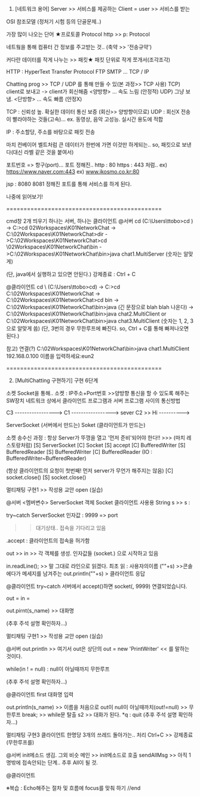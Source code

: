 1. [네트워크 용어]
Server >> 서비스를 제공하는
Client = user >> 서비스를 받는

OSI 참조모델
(정처기 시험 등의 단골문제..)

가장 많이 나오는 단어 ★프로토콜 Protocol
http >> p: Protocol

네트웤을 통해 컴퓨터 간 정보를 주고받는 것.. (축약 >> '전송규약')

커다란 데이터를 작게 나누는 >> 패킷★
패킷 단위로 작게 쪼개서(조각조각)

HTTP : HyperText Transfer Protocol
FTP
SMTP
...
TCP / IP

Chatting prog >> TCP / UDP 를 통해 만들 수 있(본 과정>> TCP 사용)
TCP) client로 보내고 -> client가 회신해줌 <양방향> ... 속도 느림 (안정적)
UDP) 그냥 보냄.			    <단방향> ... 속도 빠름 (안정X)

TCP : 신뢰성 높. 확실한 데이터 통신 보증 (회신>> 양방향이므로)
UDP : 회신X 전송이 빨라야하는 것들(고속)...  ex. 동영상, 음악
       고성능. 실시간 용도에 적합

IP : 주소할당, 주소를 바탕으로 패킷 전송

마치 컨베이어 벨트처럼 큰 데이터가 한번에 가면 이것만 하게되는..
so, 패킷으로 보낸다(대신 라벨 같은 것을 붙여서)

포트번호 => 항구(port)...
포트 정해진..
http : 80
https : 443 처럼..
ex) https://www.naver.com:443
ex) www.ikosmo.co.kr:80

jsp : 8080 8081
정해진 포트를 통해 서비스를 하게 된다.

나중에 읽어보기!

=============================================

cmd창 2개 띄우기
하나는 서버, 하나는 클라이언트
@서버
cd \(C:\Users\ttobo>cd \) -> C:\>cd 02Workspaces\K01NetworkChat
-> C:\02Workspaces\K01NetworkChat>dir
->C:\02Workspaces\K01NetworkChat>cd \02Workspaces\K01NetworkChat\bin
->C:\02Workspaces\K01NetworkChat\bin>java chat1.MultiServer (숫자는 알맞게)

(단, java에서 실행하고 있으면 안된다.)
강제종료 : Ctrl + C


@클라이언트
cd \ (C:\Users\ttobo>cd\) -> C:\>cd C:\02Workspaces\K01NetworkChat
-> C:\02Workspaces\K01NetworkChat>cd bin
-> C:\02Workspaces\K01NetworkChat\bin>java (긴 문장으로 blah blah 나온다)
-> C:\02Workspaces\K01NetworkChat\bin>java chat2.MultiClient
	or C:\02Workspaces\K01NetworkChat\bin>java chat3.MultiClient
	    (숫자는 1, 2, 3으로 알맞게 씀)
(단, 3번의 경우 무한루프에 빠진다.
     so, Ctrl + C를 통해 빠져나오면 된다.)

참고) 연결(?)
C:\02Workspaces\K01NetworkChat\bin>java chat1.MultiClient 192.168.0.100
이름을 입력하세요:eun2

=============================================

2. [MultiChatting 구현하기]
구현 6단계

소켓 Socket을 통해..
소켓 : IP주소+Port번호 >>양방향 통신을 할 수 있도록 해주는 SW장치
네트워크 상에서
클라이언트 프로그램과 서버 프로그램 사이의 통신방법

C3 ----------------->
C1 -----------------> sever
C2 >> Hi ---------->

ServerSocket (서버에서 만드는)
Soket	     (클라이언트가 만드는)

소켓 송수신 과정 :
항상 Server가 뚜껑을 열고 '먼저 준비'되어야 한다!! >>> (마치 레스토랑처럼)
[S] ServerSocket
[C] Socket
[S] accept
[C] BufferedWriter
[S] BufferedReader
[S] BufferedWriter
[C] BufferedReader 		(IO : BufferedWriter~BufferedReader)

(항상 클라이언트의 요청이 첫번째! 먼저 server가 무언가 해주지는 않음)
[C] socket.close()
[S] socket.close()

멀티채팅 구현1 >> 작성용 교안 open
(실습)

@서버
<멤버변수>
ServerSocket 객체
Socket 클라이언트 사용용
String s >> s :

try~catch
ServerSocket 인자값 : 9999 => port
>> 대기상태.. 접속을 기다리고 있음

.accept
: 클라이언트의 접속을 허가함

out >>
in >> 각 객체를 생성. 인자값들 (socket.) 으로 시작하고 있음

in.readLine(); >> 말 그대로 라인으로 읽겠다.
최초 읽 : 사용자의이름 (""+s) >>콘솔에다가 메세지를 남겨주는
out.println(""+s) > 클라이언트 응답


@클라이언트
try~catch
서버에서 accept()하면 socket(, 9999) 연결되었습니다.

out =
in =

out.pirnt(s_name) >> 대화명

(추후 주석 설명 확인하자...)


멀티채팅 구현1 >> 작성용 교안 open
(실습)

@서버
out.println >> 여기서 out은 상단의 out = new 'PrintWriter' << 를 말하는 것이다.

while(in ! = null)
: null이 아닐때까지 무한루프

(추후 주석 설명 확인하자...)

@클라이언트
first 대화명 입력

out.println(s_name) >> 이름을 처음으로
out이 null이 아닐때까치(out!=null) >> 무한루프
break; >> while문 탈출
s2 >> 대화가 된다.
*q : quit
(추후 주석 설명 확인하자...)


멀티채팅 구현3
클라이언트 한명당 3개의 쓰레드 돌아가는.. 처리
Ctrl+C >> 강제종료(무한루프를)

@서버
init메소드 생김. 그외 비슷
메인 >> init메소드로 호출
sendAllMsg >> 아직 1명밖에 접속안되는 단계.. 추후 All이 될 것.

@클라이언트




※복습 : Echo해주는 절차 및 흐름에 focus를 맞춰 하기
//end
